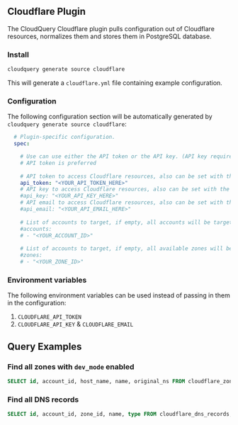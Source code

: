 ## Cloudflare Plugin

The CloudQuery Cloudflare plugin pulls configuration out of Cloudflare resources, normalizes them and stores them in PostgreSQL database.

### Install

```bash
cloudquery generate source cloudflare
```

This will generate a `cloudflare.yml` file containing example configuration.

### Configuration

The following configuration section will be automatically generated by `cloudquery generate source cloudflare`:

```yaml
  # Plugin-specific configuration.
  spec:

    # Use can use either the API token or the API key. (API key requires setting the API email field)
    # API token is preferred
    
    # API token to access Cloudflare resources, also can be set with the CLOUDFLARE_API_TOKEN environment variable
    api_token: "<YOUR_API_TOKEN_HERE>"
    # API key to access Cloudflare resources, also can be set with the CLOUDFLARE_API_KEY environment variable
    #api_key: "<YOUR_API_KEY_HERE>"
    # API email to access Cloudflare resources, also can be set with the CLOUDFLARE_API_EMAIL environment variable
    #api_email: "<YOUR_API_EMAIL_HERE>"
    
    # List of accounts to target, if empty, all accounts will be targeted
    #accounts:
    # - "<YOUR_ACCOUNT_ID>"
    
    # List of accounts to target, if empty, all available zones will be targeted
    #zones:
    # - "<YOUR_ZONE_ID>"
```

### Environment variables

The following environment variables can be used instead of passing in them in the configuration:

1. `CLOUDFLARE_API_TOKEN`
2. `CLOUDFLARE_API_KEY` & `CLOUDFLARE_EMAIL`

## Query Examples

### Find all zones with `dev_mode` enabled

```sql
SELECT id, account_id, host_name, name, original_ns FROM cloudflare_zones WHERE dev_mode = true;
```

### Find all DNS records

```sql
SELECT id, account_id, zone_id, name, type FROM cloudflare_dns_records;
```